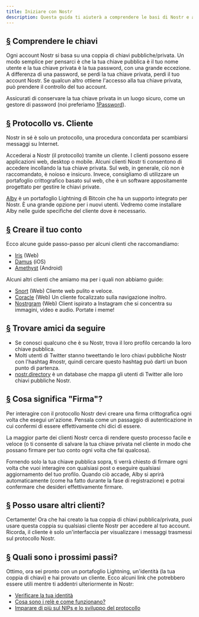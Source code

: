 ```yaml
---
title: Iniziare con Nostr
description: Questa guida ti aiuterà a comprendere le basi di Nostr e a prepararti a utilizzare Nostr con un nuovo conto. Tratteremo come creare un nuovo portafoglio Lightning, creare un account e accedere a un cliente in modo sicuro.
---
```


## [§](#compendere-chiavi) Comprendere le chiavi

Ogni account Nostr si basa su una coppia di chiavi pubbliche/privata. Un modo semplice per pensarci è che la tua chiave pubblica è il tuo nome utente e la tua chiave privata è la tua password, con una grande eccezione. A differenza di una password, se perdi la tua chiave privata, perdi il tuo account Nostr. Se qualcun altro ottiene l'accesso alla tua chiave privata, può prendere il controllo del tuo account.

Assicurati di conservare la tua chiave privata in un luogo sicuro, come un gestore di password (noi preferiamo [1Password](https://1password.com)).

## [§](#protocollo-cliente) Protocollo vs. Cliente

Nostr in sé è solo un protocollo, una procedura concordata per scambiarsi messaggi su Internet.

Accederai a Nostr (il protocollo) tramite un cliente. I clienti possono essere applicazioni web, desktop o mobile. Alcuni clienti Nostr ti consentono di accedere incollando la tua chiave privata. Sul web, in generale, ciò non è raccomandato, è noioso e insicuro. Invece, consigliamo di utilizzare un portafoglio crittografico basato sul web, che è un software appositamente progettato per gestire le chiavi private.

[Alby](https://chrome.google.com/webstore/detail/alby-bitcoin-lightning-wa/iokeahhehimjnekafflcihljlcjccdbe) è un portafoglio Lightning di Bitcoin che ha un supporto integrato per Nostr. È una grande opzione per i nuovi utenti. Vedremo come installare Alby nelle guide specifiche del cliente dove è necessario.

## [§](#creare-conto) Creare il tuo conto

Ecco alcune guide passo-passo per alcuni clienti che raccomandiamo:

-   [Iris](/it/guides/iris) (Web)
-   [Damus](/it/guides/damus) (iOS)
-   [Amethyst](/it/guides/amethyst) (Android)

Alcuni altri clienti che amiamo ma per i quali non abbiamo guide:

-   [Snort](https://snort.social/) (Web) Cliente web pulito e veloce.
-   [Coracle](https://coracle.social/) (Web) Un cliente focalizzato sulla navigazione inoltro.
-   [Nostrgram](https://nostrgram.co) (Web) Client ispirato a Instagram che si concentra su immagini, video e audio. Portate i meme!

## [§](#trovare-amici) Trovare amici da seguire

-   Se conosci qualcuno che è su Nostr, trova il loro profilo cercando la loro chiave pubblica.
-   Molti utenti di Twitter stanno tweettando le loro chiavi pubbliche Nostr con l'hashtag #nostr, quindi cercare questo hashtag può darti un buon punto di partenza.
-   [nostr.directory](https://nostr.directory) è un database che mappa gli utenti di Twitter alle loro chiavi pubbliche Nostr.

## [§](#firma) Cosa significa "Firma"?

Per interagire con il protocollo Nostr devi creare una firma crittografica ogni volta che esegui un'azione. Pensala come un passaggio di autenticazione in cui confermi di essere effettivamente chi dici di essere.

La maggior parte dei clienti Nostr cerca di rendere questo processo facile e veloce (o ti consente di salvare la tua chiave privata nel cliente in modo che possano firmare per tuo conto ogni volta che fai qualcosa).

Fornendo solo la tua chiave pubblica sopra, ti verrà chiesto di firmare ogni volta che vuoi interagire con qualsiasi post o eseguire qualsiasi aggiornamento del tuo profilo. Quando ciò accade, Alby si aprirà automaticamente (come ha fatto durante la fase di registrazione) e potrai confermare che desideri effettivamente firmare.

## [§](#posso-altri-clienti) Posso usare altri clienti?

Certamente! Ora che hai creato la tua coppia di chiavi pubblica/privata, puoi usare questa coppia su qualsiasi cliente Nostr per accedere al tuo account. Ricorda, il cliente è solo un'interfaccia per visualizzare i messaggi trasmessi sul protocollo Nostr.

## [§](#prossimi-passi) Quali sono i prossimi passi?

Ottimo, ora sei pronto con un portafoglio Lightning, un'identità (la tua coppia di chiavi) e hai provato un cliente. Ecco alcuni link che potrebbero essere utili mentre ti addentri ulteriormente in Nostr:

-   [Verificare la tua identità](/it/guides/get-verified)
-   [Cosa sono i relè e come funzionano?](/it/relays)
-   [Imparare di più sul NIPs e lo sviluppo del protocollo](/it/nips)
